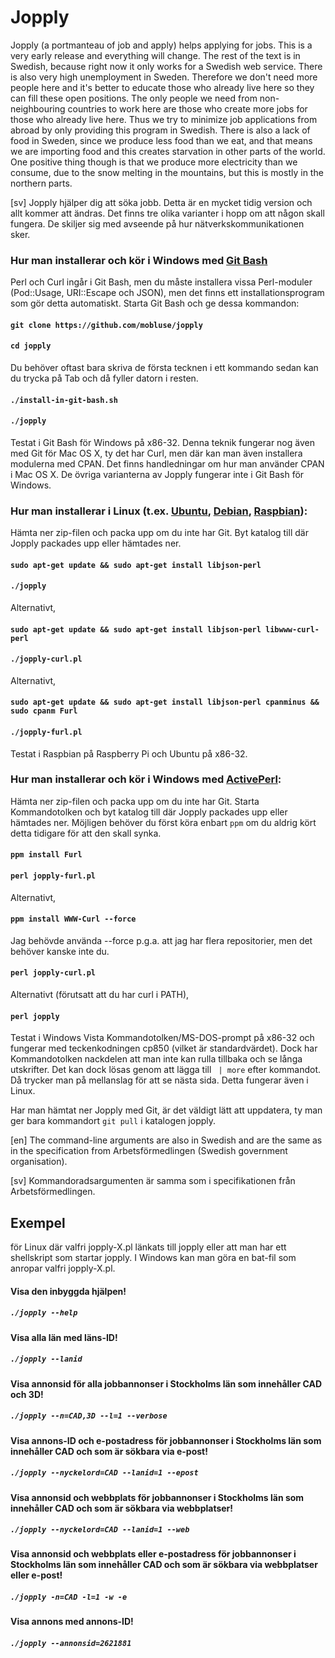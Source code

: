 # Jopply
Jopply (a portmanteau of job and apply) helps applying for jobs.
This is a very early release and everything will change. The rest of the
text is in Swedish, because right now it only works for a Swedish web
service. There is also very high unemployment in Sweden. Therefore we
don't need more people here and it's better to educate those who already
live here so they can fill these open positions. The only people we
need from non-neighbouring countries to work here are those who create
more jobs for those who already live here. Thus we try to minimize job
applications from abroad by only providing this program in Swedish.
There is also a lack of food in Sweden, since we produce less food than
we eat, and that means we are importing food and this creates starvation
in other parts of the world. One positive thing though is that we
produce more electricity than we consume, due to the snow melting in
the mountains, but this is mostly in the northern parts.

[sv] Jopply hjälper dig att söka jobb. Detta är en mycket tidig version
och allt kommer att ändras. Det finns tre olika varianter i hopp om att
någon skall fungera. De skiljer sig med avseende på hur
nätverkskommunikationen sker.

### Hur man installerar och kör i Windows med [Git Bash](https://git-scm.com/downloads "Git Downloads")
Perl och Curl ingår i Git Bash, men du måste installera vissa Perl-moduler
(Pod::Usage, URI::Escape och JSON), men det finns ett installationsprogram
som gör detta automatiskt. Starta Git Bash och ge dessa kommandon:
#### `git clone https://github.com/mobluse/jopply`
#### `cd jopply`
Du behöver oftast bara skriva de första tecknen i ett kommando sedan
kan du trycka på Tab och då fyller datorn i resten.
#### `./install-in-git-bash.sh`
#### `./jopply`
Testat i Git Bash för Windows på x86-32. Denna teknik fungerar nog även
med Git för Mac OS X, ty det har Curl, men där kan man även installera
modulerna med CPAN. Det finns handledningar om hur man använder CPAN i
Mac OS X. De övriga varianterna av Jopply fungerar inte i Git Bash för
Windows.

### Hur man installerar i Linux (t.ex. [Ubuntu](http://ubuntu-se.org/drupal/download "Ladda ner Ubuntu"), [Debian](https://www.debian.org/index.sv.html "Debian"), [Raspbian](https://www.raspberrypi.org/downloads/ "Raspbian Downloads")):
Hämta ner zip-filen och packa upp om du inte har Git. Byt katalog till
där Jopply packades upp eller hämtades ner.
#### `sudo apt-get update && sudo apt-get install libjson-perl`
#### `./jopply`
Alternativt,
#### `sudo apt-get update && sudo apt-get install libjson-perl libwww-curl-perl`
#### `./jopply-curl.pl`
Alternativt,
#### `sudo apt-get update && sudo apt-get install libjson-perl cpanminus && sudo cpanm Furl`
#### `./jopply-furl.pl`
Testat i Raspbian på Raspberry Pi och Ubuntu på x86-32.

### Hur man installerar och kör i Windows med [ActivePerl]( http://www.activestate.com/activeperl/downloads "ActivePerl Downloads"):
Hämta ner zip-filen och packa upp om du inte har Git. Starta
Kommandotolken och byt katalog till där Jopply packades upp eller
hämtades ner. Möjligen behöver du först köra enbart `ppm` om du aldrig
kört detta tidigare för att den skall synka.
#### `ppm install Furl`
#### `perl jopply-furl.pl`
Alternativt,
#### `ppm install WWW-Curl --force`
Jag behövde använda --force p.g.a. att jag har flera repositorier, men
det behöver kanske inte du.
#### `perl jopply-curl.pl`
Alternativt (förutsatt att du har curl i PATH),
#### `perl jopply`
Testat i Windows Vista Kommandotolken/MS-DOS-prompt på x86-32 och
fungerar med teckenkodningen cp850 (vilket är standardvärdet). Dock har
Kommandotolken nackdelen att man inte kan rulla tillbaka och se långa
utskrifter. Det kan dock lösas genom att lägga till ` | more` efter
kommandot. Då trycker man på mellanslag för att se nästa sida. Detta
fungerar även i Linux.

Har man hämtat ner Jopply med Git, är det väldigt lätt att uppdatera, ty
man ger bara kommandort `git pull` i katalogen jopply.

[en] The command-line arguments are also in
Swedish and are the same as in the specification from
Arbetsförmedlingen (Swedish government organisation).

[sv] Kommandoradsargumenten är samma som i specifikationen från
Arbetsförmedlingen.

## Exempel
för Linux där valfri jopply-X.pl länkats till jopply eller att man har
ett shellskript som startar jopply. I Windows kan man göra en bat-fil
som anropar valfri jopply-X.pl.
#### Visa den inbyggda hjälpen!
##### `./jopply --help`

#### Visa alla län med läns-ID!
##### `./jopply --lanid`

#### Visa annonsid för alla jobbannonser i Stockholms län som innehåller CAD och 3D!
##### `./jopply --n=CAD,3D --l=1 --verbose`

#### Visa annons-ID och e-postadress för jobbannonser i Stockholms län som innehåller CAD och som är sökbara via e-post!
##### `./jopply --nyckelord=CAD --lanid=1 --epost`

#### Visa annonsid och webbplats för jobbannonser i Stockholms län som innehåller CAD och som är sökbara via webbplatser!
##### `./jopply --nyckelord=CAD --lanid=1 --web`

#### Visa annonsid och webbplats eller e-postadress för jobbannonser i Stockholms län som innehåller CAD och som är sökbara via webbplatser eller e-post!
##### `./jopply -n=CAD -l=1 -w -e`

#### Visa annons med annons-ID!
##### `./jopply --annonsid=2621881`